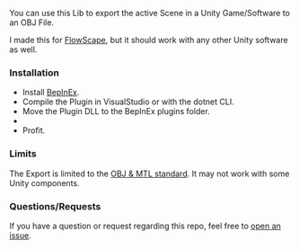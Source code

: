 You can use this Lib to export the active Scene in a Unity Game/Software to an OBJ File.

I made this for [FlowScape](https://store.steampowered.com/app/1043390), but it should work with any other Unity software as well.

### Installation
- Install [BepInEx](https://github.com/BepInEx/BepInEx/releases).
- Compile the Plugin in VisualStudio or with the dotnet CLI.
- Move the Plugin DLL to the BepInEx plugins folder.
-
- Profit.

### Limits
The Export is limited to the [OBJ & MTL standard](https://en.wikipedia.org/wiki/Wavefront_.obj_file).
It may not work with some Unity components.

### Questions/Requests
If you have a question or request regarding this repo, feel free to [open an issue](https://github.com/shynno-scarlet/BepInExport/issues).
